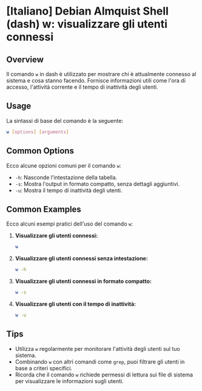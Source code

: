 # [Italiano] Debian Almquist Shell (dash) w: visualizzare gli utenti connessi

## Overview
Il comando `w` in dash è utilizzato per mostrare chi è attualmente connesso al sistema e cosa stanno facendo. Fornisce informazioni utili come l'ora di accesso, l'attività corrente e il tempo di inattività degli utenti.

## Usage
La sintassi di base del comando è la seguente:

```bash
w [options] [arguments]
```

## Common Options
Ecco alcune opzioni comuni per il comando `w`:

- `-h`: Nasconde l'intestazione della tabella.
- `-s`: Mostra l'output in formato compatto, senza dettagli aggiuntivi.
- `-u`: Mostra il tempo di inattività degli utenti.

## Common Examples
Ecco alcuni esempi pratici dell'uso del comando `w`:

1. **Visualizzare gli utenti connessi:**

   ```bash
   w
   ```

2. **Visualizzare gli utenti connessi senza intestazione:**

   ```bash
   w -h
   ```

3. **Visualizzare gli utenti connessi in formato compatto:**

   ```bash
   w -s
   ```

4. **Visualizzare gli utenti con il tempo di inattività:**

   ```bash
   w -u
   ```

## Tips
- Utilizza `w` regolarmente per monitorare l'attività degli utenti sul tuo sistema.
- Combinando `w` con altri comandi come `grep`, puoi filtrare gli utenti in base a criteri specifici.
- Ricorda che il comando `w` richiede permessi di lettura sui file di sistema per visualizzare le informazioni sugli utenti.